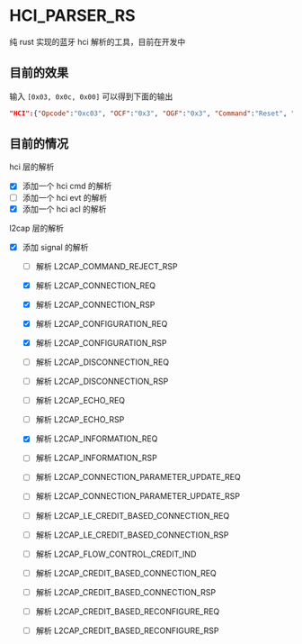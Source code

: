 # HCI_PARSER_RS

纯 rust 实现的蓝牙 hci 解析的工具，目前在开发中

## 目前的效果

输入 `[0x03, 0x0c, 0x00]` 可以得到下面的输出

```json
"HCI":{"Opcode":"0xc03", "OCF":"0x3", "OGF":"0x3", "Command":"Reset", "Parameter_Total_Length":"0x0"}
```

## 目前的情况

hci 层的解析

- [x] 添加一个 hci cmd 的解析
- [ ] 添加一个 hci evt 的解析
- [x] 添加一个 hci acl 的解析

l2cap 层的解析

- [x] 添加 signal 的解析
  - [ ] 解析 L2CAP_COMMAND_REJECT_RSP
  - [x] 解析 L2CAP_CONNECTION_REQ
  - [x] 解析 L2CAP_CONNECTION_RSP
  - [x] 解析 L2CAP_CONFIGURATION_REQ
  - [x] 解析 L2CAP_CONFIGURATION_RSP
  - [ ] 解析 L2CAP_DISCONNECTION_REQ
  - [ ] 解析 L2CAP_DISCONNECTION_RSP
  - [ ] 解析 L2CAP_ECHO_REQ
  - [ ] 解析 L2CAP_ECHO_RSP
  - [x] 解析 L2CAP_INFORMATION_REQ
  - [ ] 解析 L2CAP_INFORMATION_RSP
  - [ ] 解析 L2CAP_CONNECTION_PARAMETER_UPDATE_REQ
  - [ ] 解析 L2CAP_CONNECTION_PARAMETER_UPDATE_RSP
  - [ ] 解析 L2CAP_LE_CREDIT_BASED_CONNECTION_REQ
  - [ ] 解析 L2CAP_LE_CREDIT_BASED_CONNECTION_RSP
  - [ ] 解析 L2CAP_FLOW_CONTROL_CREDIT_IND
  - [ ] 解析 L2CAP_CREDIT_BASED_CONNECTION_REQ
  - [ ] 解析 L2CAP_CREDIT_BASED_CONNECTION_RSP
  - [ ] 解析 L2CAP_CREDIT_BASED_RECONFIGURE_REQ
  - [ ] 解析 L2CAP_CREDIT_BASED_RECONFIGURE_RSP

